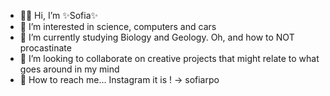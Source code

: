 - 🖖🏼 Hi, I’m ✨Sofia✨
- 🔭 I’m interested in science, computers and cars
- 🌱 I’m currently studying Biology and Geology. Oh, and how to NOT procastinate 
- 💭 I’m looking to collaborate on creative projects that might relate to what goes around in my mind
- 📱 How to reach me... Instagram it is ! -> sofiarpo

<!---✨
sofiarestrepo/sofiarestrepo is a ✨ special ✨ repository because its `README.md` (this file) appears on your GitHub profile.
You can click the Preview link to take a look at your changes.
--->

